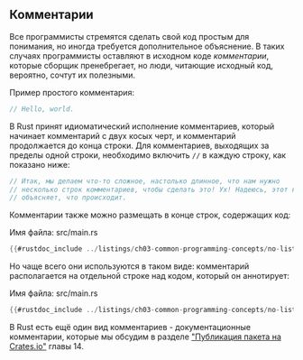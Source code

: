 ## Комментарии

Все программисты стремятся сделать свой код простым для понимания, но иногда требуется дополнительное объяснение. В таких случаях программисты оставляют в исходном коде *комментарии*, которые сборщик пренебрегает, но люди, читающие исходный код, вероятно, сочтут их полезными.

Пример простого комментария:

```rust
// Hello, world.
```

В Rust принят идиоматический исполнение комментариев, который начинает комментарий с двух косых черт, и комментарий продолжается до конца строки. Для комментариев, выходящих за пределы одной строки, необходимо включить `//` в каждую строку, как показано ниже:

```rust
// Итак, мы делаем что-то сложное, настолько длинное, что нам нужно
// несколько строк комментариев, чтобы сделать это! Ух! Надеюсь, этот комментарий
// объясняет, что происходит.
```

Комментарии также можно размещать в конце строк, содержащих код:

<span class="filename">Имя файла: src/main.rs</span>

```rust
{{#rustdoc_include ../listings/ch03-common-programming-concepts/no-listing-24-comments-end-of-line/src/main.rs}}
```

Но чаще всего они используются в таком виде: комментарий располагается на отдельной строке над кодом, который он аннотирует:

<span class="filename">Имя файла: src/main.rs</span>

```rust
{{#rustdoc_include ../listings/ch03-common-programming-concepts/no-listing-25-comments-above-line/src/main.rs}}
```

В Rust есть ещё один вид комментариев - документационные комментарии, которые мы обсудим в разделе ["Публикация пакета на Crates.io"] главы 14.


["Публикация пакета на Crates.io"]: ch14-02-publishing-to-crates-io.html